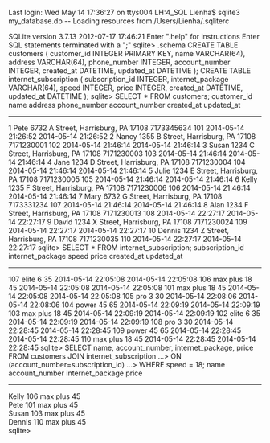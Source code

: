 Last login: Wed May 14 17:36:27 on ttys004
LH:4_SQL Lienha$ sqlite3 my_database.db
-- Loading resources from /Users/Lienha/.sqliterc

SQLite version 3.7.13 2012-07-17 17:46:21
Enter ".help" for instructions
Enter SQL statements terminated with a ";"
sqlite> .schema
CREATE TABLE customers (
  customer_id INTEGER PRIMARY KEY,
  name VARCHAR(64),
  address  VARCHAR(64),
  phone_number INTEGER,
  account_number INTEGER,
  created_at DATETIME,
  updated_at DATETIME
);
CREATE TABLE internet_subscription (
  subscription_id INTEGER,
  internet_package VARCHAR(64),
  speed INTEGER,
  price INTEGER,
  created_at DATETIME,
  updated_at DATETIME
);
sqlite> SELECT * FROM customers;
customer_id  name        address                              phone_number  account_number  created_at           updated_at         
-----------  ----------  -----------------------------------  ------------  --------------  -------------------  -------------------
1            Pete        6732 A Street, Harrisburg, PA 17108  7173345634    101             2014-05-14 21:26:52  2014-05-14 21:26:52
2            Nancy       1355 B Street, Harrisburg, PA 17108  7171230001    102             2014-05-14 21:46:14  2014-05-14 21:46:14
3            Susan       1234 C Street, Harrisburg, PA 17108  7171230003    103             2014-05-14 21:46:14  2014-05-14 21:46:14
4            Jane        1234 D Street, Harrisburg, PA 17108  7171230004    104             2014-05-14 21:46:14  2014-05-14 21:46:14
5            Julie       1234 E Street, Harrisburg, PA 17108  7171230005    105             2014-05-14 21:46:14  2014-05-14 21:46:14
6            Kelly       1235 F Street, Harrisburg, PA 17108  7171230006    106             2014-05-14 21:46:14  2014-05-14 21:46:14
7            Mary        6732 G Street, Harrisburg, PA 17108  7173331234    107             2014-05-14 21:46:14  2014-05-14 21:46:14
8            Alan        1234 F Street, Harrisburg, PA 17108  7171230013    108             2014-05-14 22:27:17  2014-05-14 22:27:17
9            David       1234 X Street, Harrisburg, PA 17108  7171230024    109             2014-05-14 22:27:17  2014-05-14 22:27:17
10           Dennis      1234 Z Street, Harrisburg, PA 17108  7171230035    110             2014-05-14 22:27:17  2014-05-14 22:27:17
sqlite> SELECT * FROM internet_subscription;
subscription_id  internet_package  speed       price       created_at           updated_at         
---------------  ----------------  ----------  ----------  -------------------  -------------------
107              elite             6           35          2014-05-14 22:05:08  2014-05-14 22:05:08
106              max plus          18          45          2014-05-14 22:05:08  2014-05-14 22:05:08
101              max plus          18          45          2014-05-14 22:05:08  2014-05-14 22:05:08
105              pro               3           30          2014-05-14 22:08:06  2014-05-14 22:08:06
104              power             45          65          2014-05-14 22:09:19  2014-05-14 22:09:19
103              max plus          18          45          2014-05-14 22:09:19  2014-05-14 22:09:19
102              elite             6           35          2014-05-14 22:09:19  2014-05-14 22:09:19
108              pro               3           30          2014-05-14 22:28:45  2014-05-14 22:28:45
109              power             45          65          2014-05-14 22:28:45  2014-05-14 22:28:45
110              max plus          18          45          2014-05-14 22:28:45  2014-05-14 22:28:45
sqlite> SELECT name, account_number, internet_package, price FROM customers JOIN internet_subscription
   ...> ON (account_number=subscription_id)
   ...> WHERE speed = 18;
name        account_number  internet_package  price     
----------  --------------  ----------------  ----------
Kelly       106             max plus          45        
Pete        101             max plus          45        
Susan       103             max plus          45        
Dennis      110             max plus          45        
sqlite> 
